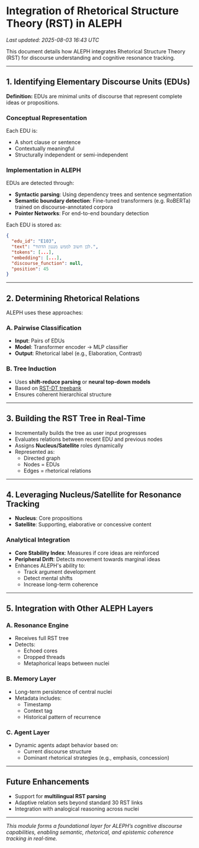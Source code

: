 # Integration of Rhetorical Structure Theory (RST) in ALEPH

_Last updated: 2025-08-03 16:43 UTC_

This document details how ALEPH integrates Rhetorical Structure Theory (RST) for discourse understanding and cognitive resonance tracking.

---

## 1. Identifying Elementary Discourse Units (EDUs)

**Definition:** EDUs are minimal units of discourse that represent complete ideas or propositions.

### Conceptual Representation
Each EDU is:
- A short clause or sentence
- Contextually meaningful
- Structurally independent or semi-independent

### Implementation in ALEPH
EDUs are detected through:
- **Syntactic parsing**: Using dependency trees and sentence segmentation
- **Semantic boundary detection**: Fine-tuned transformers (e.g. RoBERTa) trained on discourse-annotated corpora
- **Pointer Networks**: For end-to-end boundary detection

Each EDU is stored as:

```json
{
  "edu_id": "E103",
  "text": "לכן חשוב לממש מנגנון הדהוד.",
  "tokens": [...],
  "embedding": [...],
  "discourse_function": null,
  "position": 45
}
```

---

## 2. Determining Rhetorical Relations

ALEPH uses these approaches:

### A. Pairwise Classification
- **Input**: Pairs of EDUs
- **Model**: Transformer encoder → MLP classifier
- **Output**: Rhetorical label (e.g., Elaboration, Contrast)

### B. Tree Induction
- Uses **shift-reduce parsing** or **neural top-down models**
- Based on [RST-DT treebank](https://aclanthology.org/D14-1084.pdf)
- Ensures coherent hierarchical structure

---

## 3. Building the RST Tree in Real-Time

- Incrementally builds the tree as user input progresses
- Evaluates relations between recent EDU and previous nodes
- Assigns **Nucleus/Satellite** roles dynamically
- Represented as:
  - Directed graph
  - Nodes = EDUs
  - Edges = rhetorical relations

---

## 4. Leveraging Nucleus/Satellite for Resonance Tracking

- **Nucleus**: Core propositions
- **Satellite**: Supporting, elaborative or concessive content

### Analytical Integration
- **Core Stability Index**: Measures if core ideas are reinforced
- **Peripheral Drift**: Detects movement towards marginal ideas
- Enhances ALEPH's ability to:
  - Track argument development
  - Detect mental shifts
  - Increase long-term coherence

---

## 5. Integration with Other ALEPH Layers

### A. Resonance Engine
- Receives full RST tree
- Detects:
  - Echoed cores
  - Dropped threads
  - Metaphorical leaps between nuclei

### B. Memory Layer
- Long-term persistence of central nuclei
- Metadata includes:
  - Timestamp
  - Context tag
  - Historical pattern of recurrence

### C. Agent Layer
- Dynamic agents adapt behavior based on:
  - Current discourse structure
  - Dominant rhetorical strategies (e.g., emphasis, concession)

---

## Future Enhancements
- Support for **multilingual RST parsing**
- Adaptive relation sets beyond standard 30 RST links
- Integration with analogical reasoning across nuclei

---

_This module forms a foundational layer for ALEPH’s cognitive discourse capabilities, enabling semantic, rhetorical, and epistemic coherence tracking in real-time._
